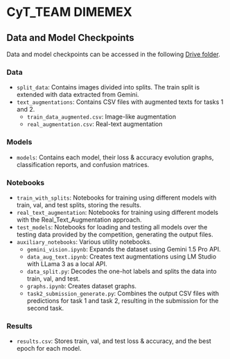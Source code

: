 # CyT_TEAM DIMEMEX

## Data and Model Checkpoints

Data and model checkpoints can be accessed in the following [Drive folder](link_to_drive_folder).

### Data

- `split_data`: Contains images divided into splits. The train split is extended with data extracted from Gemini.
- `text_augmentations`: Contains CSV files with augmented texts for tasks 1 and 2.
  - `train_data_augmented.csv`: Image-like augmentation
  - `real_augmentation.csv`: Real-text augmentation

### Models

- `models`: Contains each model, their loss & accuracy evolution graphs, classification reports, and confusion matrices.

### Notebooks

- `train_with_splits`: Notebooks for training using different models with train, val, and test splits, storing the results.
- `real_text_augmentation`: Notebooks for training using different models with the Real_Text_Augmentation approach.
- `test_models`: Notebooks for loading and testing all models over the testing data provided by the competition, generating the output files.
- `auxiliary_notebooks`: Various utility notebooks.
  - `gemini_vision.ipynb`: Expands the dataset using Gemini 1.5 Pro API.
  - `data_aug_text.ipynb`: Creates text augmentations using LM Studio with LLama 3 as a local API.
  - `data_split.py`: Decodes the one-hot labels and splits the data into train, val, and test.
  - `graphs.ipynb`: Creates dataset graphs.
  - `task2_submission_generate.py`: Combines the output CSV files with predictions for task 1 and task 2, resulting in the submission for the second task.

### Results

- `results.csv`: Stores train, val, and test loss & accuracy, and the best epoch for each model.

